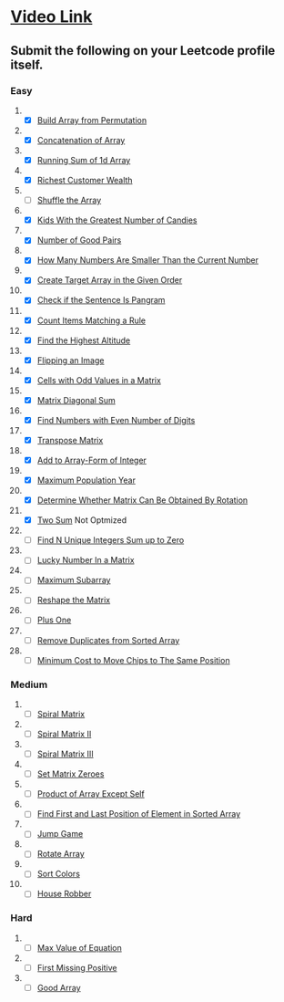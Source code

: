 # [Video Link](https://youtu.be/n60Dn0UsbEk)

## Submit the following on your Leetcode profile itself.

### Easy
1.  - [x] [Build Array from Permutation](https://leetcode.com/problems/build-array-from-permutation/)
2.  - [x] [Concatenation of Array](https://leetcode.com/problems/concatenation-of-array/)
3.  - [x] [Running Sum of 1d Array](https://leetcode.com/problems/running-sum-of-1d-array/)
4.  - [x] [Richest Customer Wealth](https://leetcode.com/problems/richest-customer-wealth/)
5.  - [ ] [Shuffle the Array](https://leetcode.com/problems/shuffle-the-array/)
6.  - [x] [Kids With the Greatest Number of Candies](https://leetcode.com/problems/kids-with-the-greatest-number-of-candies/)
7.  - [x] [Number of Good Pairs](https://leetcode.com/problems/number-of-good-pairs/)
8.  - [x] [How Many Numbers Are Smaller Than the Current Number](https://leetcode.com/problems/how-many-numbers-are-smaller-than-the-current-number/)
9.  - [x] [Create Target Array in the Given Order](https://leetcode.com/problems/create-target-array-in-the-given-order/)
10.  - [x] [Check if the Sentence Is Pangram](https://leetcode.com/problems/check-if-the-sentence-is-pangram/)
11.  - [x] [Count Items Matching a Rule](https://leetcode.com/problems/count-items-matching-a-rule/)
12.  - [x] [Find the Highest Altitude](https://leetcode.com/problems/find-the-highest-altitude/)
13.  - [x] [Flipping an Image](https://leetcode.com/problems/flipping-an-image/)
14.  - [x] [Cells with Odd Values in a Matrix](https://leetcode.com/problems/cells-with-odd-values-in-a-matrix/)
15.  - [x] [Matrix Diagonal Sum](https://leetcode.com/problems/matrix-diagonal-sum/)
16.  - [x] [Find Numbers with Even Number of Digits](https://leetcode.com/problems/find-numbers-with-even-number-of-digits/)
17.  - [x] [Transpose Matrix](https://leetcode.com/problems/transpose-matrix/)
18.  - [x] [Add to Array-Form of Integer](https://leetcode.com/problems/add-to-array-form-of-integer/)
19.  - [x] [Maximum Population Year](https://leetcode.com/problems/maximum-population-year/)
20.  - [x] [Determine Whether Matrix Can Be Obtained By Rotation](https://leetcode.com/problems/determine-whether-matrix-can-be-obtained-by-rotation/)
21.  - [x] [Two Sum](https://leetcode.com/problems/two-sum/) Not Optmized
22.  - [ ] [Find N Unique Integers Sum up to Zero](https://leetcode.com/problems/find-n-unique-integers-sum-up-to-zero/)
23.  - [ ] [Lucky Number In a Matrix](https://leetcode.com/problems/lucky-numbers-in-a-matrix/)
24.  - [ ] [Maximum Subarray](https://leetcode.com/problems/maximum-subarray/)
25.  - [ ] [Reshape the Matrix](https://leetcode.com/problems/reshape-the-matrix/)
26.  - [ ] [Plus One](https://leetcode.com/problems/plus-one/)
27.  - [ ] [Remove Duplicates from Sorted Array](https://leetcode.com/problems/remove-duplicates-from-sorted-array/)
28.  - [ ] [Minimum Cost to Move Chips to The Same Position](https://leetcode.com/problems/minimum-cost-to-move-chips-to-the-same-position/)

### Medium
1.  - [ ] [Spiral Matrix](https://leetcode.com/problems/spiral-matrix/)
2.  - [ ] [Spiral Matrix II](https://leetcode.com/problems/spiral-matrix-ii/)
3.  - [ ] [Spiral Matrix III](https://leetcode.com/problems/spiral-matrix-iii/)
4.  - [ ] [Set Matrix Zeroes](https://leetcode.com/problems/set-matrix-zeroes/)
5.  - [ ] [Product of Array Except Self](https://leetcode.com/problems/product-of-array-except-self/)
6.  - [ ] [Find First and Last Position of Element in Sorted Array](https://leetcode.com/problems/find-first-and-last-position-of-element-in-sorted-array/)
7.  - [ ] [Jump Game](https://leetcode.com/problems/jump-game/)
8.  - [ ] [Rotate Array](https://leetcode.com/problems/rotate-array/)
9.  - [ ] [Sort Colors](https://leetcode.com/problems/sort-colors/)
10.  - [ ] [House Robber](https://leetcode.com/problems/house-robber/)

### Hard
1.  - [ ] [Max Value of Equation](https://leetcode.com/problems/max-value-of-equation/)
2.  - [ ] [First Missing Positive](https://leetcode.com/problems/first-missing-positive/)
3.  - [ ] [Good Array](https://leetcode.com/problems/check-if-it-is-a-good-array/)
